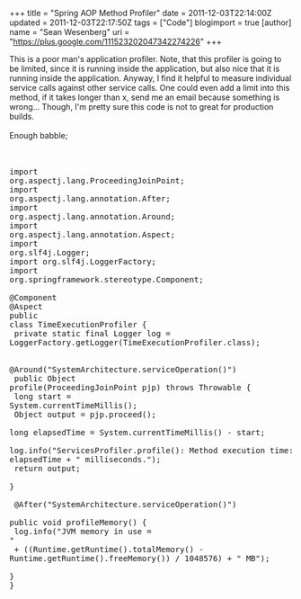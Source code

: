 +++
title = "Spring AOP Method Profiler"
date = 2011-12-03T22:14:00Z
updated = 2011-12-03T22:17:50Z
tags = ["Code"]
blogimport = true 
[author]
	name = "Sean Wesenberg"
	uri = "https://plus.google.com/111523202047342274226"
+++

This is a poor man's application profiler. Note, that this profiler is going to be limited, since it is running inside the application, but also nice that it is running inside the application. Anyway, I find it helpful to measure individual service calls against other service calls. One could even add a limit into this method, if it takes longer than x, send me an email because something is wrong... Though, I'm pretty sure this code is not to great for production builds.<br /><br />Enough babble;<br /><br /><br /><pre class="brush:java">import org.aspectj.lang.ProceedingJoinPoint;<br />import org.aspectj.lang.annotation.After;<br />import org.aspectj.lang.annotation.Around;<br />import org.aspectj.lang.annotation.Aspect;<br />import org.slf4j.Logger;<br />import org.slf4j.LoggerFactory;<br />import org.springframework.stereotype.Component;<br /><br />@Component<br />@Aspect<br />public class TimeExecutionProfiler {<br />  private static final Logger log = LoggerFactory.getLogger(TimeExecutionProfiler.class);<br /><br />  @Around("SystemArchitecture.serviceOperation()")<br />  public Object profile(ProceedingJoinPoint pjp) throws Throwable {<br />    long start = System.currentTimeMillis();<br />    Object output = pjp.proceed();<br />    long elapsedTime = System.currentTimeMillis() - start;<br />    log.info("ServicesProfiler.profile(): Method execution time: " + elapsedTime + " milliseconds.");<br />    return output;<br />  }<br /><br />  @After("SystemArchitecture.serviceOperation()")<br />  public void profileMemory() {<br />    log.info("JVM memory in use = "<br />        + ((Runtime.getRuntime().totalMemory() - Runtime.getRuntime().freeMemory()) / 1048576) + " MB");<br />  }<br />}<br /><br /></pre>
